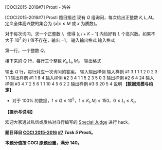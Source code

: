 



[COCI2015-2016#7] Prosti - 洛谷














[COCI2015-2016#7] Prosti
题目描述
现有 $Q$ 组询问，每次给出正整数 $K,L,M$。定义全体高兴数的集合为 $\{x|x \le M$ 或 $x$ 为质数$\}$。

对于每次询问，求一个正整数 $i$，使得 $[i,i+K-1]$ 内恰好有 $L$ 个高兴数。如果不大于 $10^7$ 的 $i$ 值不存在，输出 $-1$。
输入输出格式
输入格式

第一行，一个整数 $Q$。

接下来的 $Q$ 行，每行三个整数 $K_i,L_i,M_i$。
输出格式

输出 $Q$ 行，每行对应一次询问的答案。
输入输出样例
输入样例 #1
3
1 1 1
2 0 2
3 1 1
输出样例 #1
1
8
4
输入样例 #2
3
4 1 1
5 2 3
5 0 3
输出样例 #2
6
4
24
输入样例 #3
4
7 2 5
6 1 1
10 4 5
6 2 2
输出样例 #3
6
20
5
4
说明
**【数据规模与约定】**

- 对于 $100\%$ 的数据，$1 \le Q \le 10^5$，$1 \le K_i,M_i \le 150$，$0 \le L_i \le K_i$。

**【提示与说明】**

欢迎大家通过私信或发帖对自行编写的 [Special Judge](https://www.luogu.com.cn/paste/rj308p4r) 进行 hack。

**题目译自 [COCI 2015-2016](https://hsin.hr/coci/archive/2015_2016/) [#7](https://hsin.hr/coci/archive/2015_2016/contest7_tasks.pdf) _Task 5 Prosti_。**

**本题分值按 COCI 原题设置，满分 $140$。**







